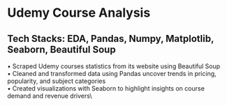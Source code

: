 # **Udemy Course Analysis**

## Tech Stacks: EDA, Pandas, Numpy, Matplotlib, Seaborn, Beautiful Soup

•	Scraped Udemy courses statistics from its website using Beautiful Soup\
•	Cleaned and transformed data using Pandas uncover trends in pricing, popularity, and subject categories\
•	Created visualizations with Seaborn to highlight insights on course demand and revenue drivers\

